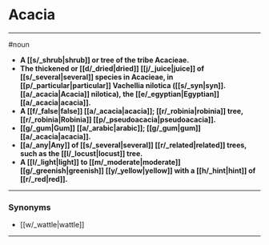 # Acacia
---
#noun
- **A [[s/_shrub|shrub]] or tree of the tribe Acacieae.**
- **The thickened or [[d/_dried|dried]] [[j/_juice|juice]] of [[s/_several|several]] species in Acacieae, in [[p/_particular|particular]] Vachellia nilotica ([[s/_syn|syn]]. [[a/_acacia|Acacia]] nilotica), the [[e/_egyptian|Egyptian]] [[a/_acacia|acacia]].**
- **A [[f/_false|false]] [[a/_acacia|acacia]]; [[r/_robinia|robinia]] tree, [[r/_robinia|Robinia]] [[p/_pseudoacacia|pseudoacacia]].**
- **[[g/_gum|Gum]] [[a/_arabic|arabic]]; [[g/_gum|gum]] [[a/_acacia|acacia]].**
- **[[a/_any|Any]] of [[s/_several|several]] [[r/_related|related]] trees, such as the [[l/_locust|locust]] tree.**
- **A [[l/_light|light]] to [[m/_moderate|moderate]] [[g/_greenish|greenish]] [[y/_yellow|yellow]] with a [[h/_hint|hint]] of [[r/_red|red]].**
---
### Synonyms
- [[w/_wattle|wattle]]
---

